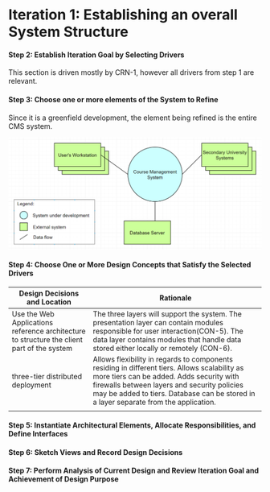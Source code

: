 # Iteration 1: Establishing an overall System Structure

#### Step 2: Establish Iteration Goal by Selecting Drivers

This section is driven mostly by CRN-1, however all drivers from step 1 are relevant. 

#### Step 3: Choose one or more elements of the System to Refine

Since it is a greenfield development, the element being refined is the entire CMS system.

![alt text](https://raw.githubusercontent.com/SOFE3650F18/project-g17/master/Iteration%201/Context%20Diagram%20for%20CMS%20System.PNG "Context diagram for CMS system")

#### Step 4: Choose One or More Design Concepts that Satisfy the Selected Drivers

| Design Decisions and Location                                | Rationale                                                    |
| ------------------------------------------------------------ | ------------------------------------------------------------ |
| Use the Web Applications reference architecture to structure the client part of the system | The three layers will support the system. The presentation layer can contain modules responsible for user interaction(CON-5). The data layer contains modules that handle data stored either locally or remotely (CON-6). |
| three-tier distributed deployment                            | Allows flexibility in regards to components residing in different tiers. Allows scalability as more tiers can be added. Adds security with firewalls between layers and security policies may be added to tiers.  Database can be stored in a layer separate from the application. |
|                                                              |                                                              |

#### Step 5: Instantiate Architectural Elements, Allocate Responsibilities, and Define Interfaces

#### Step 6: Sketch Views and Record Design Decisions 

#### Step 7: Perform Analysis of Current Design and Review Iteration Goal and Achievement of Design Purpose